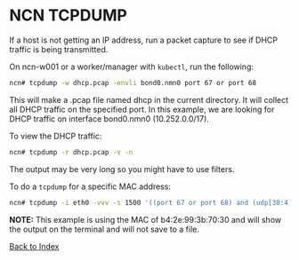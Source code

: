 
# NCN TCPDUMP

If a host is not getting an IP address, run a packet capture to see if DHCP traffic is being transmitted.

On ncn-w001 or a worker/manager with `kubectl`, run the following:

```bash
ncn# tcpdump -w dhcp.pcap -envli bond0.nmn0 port 67 or port 68
```

This will make a .pcap file named dhcp in the current directory. It will collect all DHCP traffic on the specified port. In this example, we are looking for DHCP traffic on interface bond0.nmn0 (10.252.0.0/17).

To view the DHCP traffic:

```bash
ncn# tcpdump -r dhcp.pcap -v -n
```

The output may be very long so you might have to use filters.

To do a `tcpdump` for a specific MAC address:

```bash
ncn# tcpdump -i eth0 -vvv -s 1500 '((port 67 or port 68) and (udp[38:4] = 0x993b7030))'
```

**NOTE:** This example is using the MAC of b4:2e:99:3b:70:30 and will show the output on the terminal and will not save to a file. 

[Back to Index](../index.md)